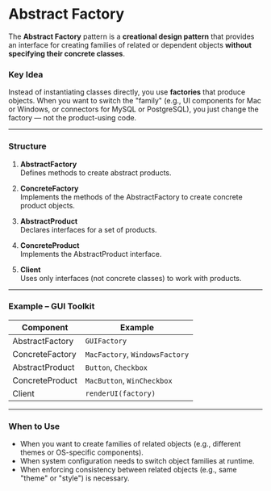 # Abstract Factory

The **Abstract Factory** pattern is a **creational design pattern** that provides an interface for creating families of related or dependent objects **without specifying their concrete classes**.

###  Key Idea
Instead of instantiating classes directly, you use **factories** that produce objects. When you want to switch the "family" (e.g., UI components for Mac or Windows, or connectors for MySQL or PostgreSQL), you just change the factory — not the product-using code.

---

###  Structure

1. **AbstractFactory**  
   Defines methods to create abstract products.

2. **ConcreteFactory**  
   Implements the methods of the AbstractFactory to create concrete product objects.

3. **AbstractProduct**  
   Declares interfaces for a set of products.

4. **ConcreteProduct**  
   Implements the AbstractProduct interface.

5. **Client**  
   Uses only interfaces (not concrete classes) to work with products.

---

###  Example – GUI Toolkit

| Component        | Example                        |
|------------------|--------------------------------|
| AbstractFactory  | `GUIFactory`                   |
| ConcreteFactory  | `MacFactory`, `WindowsFactory` |
| AbstractProduct  | `Button`, `Checkbox`           |
| ConcreteProduct  | `MacButton`, `WinCheckbox`     |
| Client           | `renderUI(factory)`            |

---

###  When to Use

- When you want to create families of related objects (e.g., different themes or OS-specific components).
- When system configuration needs to switch object families at runtime.
- When enforcing consistency between related objects (e.g., same "theme" or "style") is necessary.

